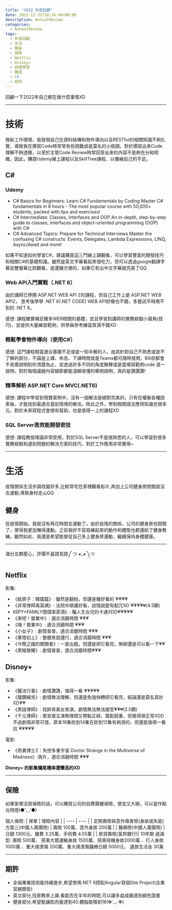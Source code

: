```yaml
---
title: "2022 年度回顧"
date: 2022-12-31T10:34:40+08:00
description: AnnualReview
categories:
  - AnnualReview  
tags:
  - 年度回顧
  - 生活
  - 健身
  - 保險
  - Netflix 
  - Disney+
  - 自我學習
  - 職涯
  - C#
  - 技術
---
```


  回顧一下2022年自己都在做什麼事情XD

---

# **技術**
  
換新工作環境，我發現自己在資料結構和物件導向以及RESTful的相關知識不夠扎實，導致我在撰寫Code時常常有些困難或是莫名的小瓶頸。對於撰寫出來Code理解不夠透徹，以至於主管Code Review時常回答出來的內容不是夠充分和明確。因此，購買Udemy線上課程以及SkillTree課程，以彌補自己的不足。

## **C#** 
### Udemy 
- C# Basics for Beginners: Learn C# Fundamentals by Coding
Master C# fundamentals in 6 hours - The most popular course with 50,000+ students, packed with tips and exercises!
- C# Intermediate: Classes, Interfaces and OOP
An in-depth, step-by-step guide to classes, interfaces and object-oriented programming (OOP) with C#
- C# Advanced Topics: Prepare for Technical Interviews
Master the confusing C# constructs: Events, Delegates, Lambda Expressions, LINQ, Async/Await and more!   

如果不知道如何學習C#，建議購買這三門線上課觀看，可以學習豐富的開發技巧和相關C#的基礎知識。雖然是英文字幕看起來很吃力，但可以透過google翻譯字幕並雙螢幕比對觀看，是還蠻方便的，如果它有出中文字幕就完美了QQ


### Web API入門實戰（.NET 6）
由於講師已停開 ASP.NET WEB API 2的課程，但自己工作上是 ASP.NET WEB API2，
思考後學學 .NET 6(.NET CODE) WEB API好像也不錯，多嘗試平時用不到的 .NET 6。

感想:
課程確實補足蠻多WEB相關的基礎，並且學習到講師的實務經驗小眉角(技巧)，並提供大量練習範例，供學員參考練習真滴不錯XD

### 輕鬆學會物件導向（使用C#）
感想:
這門課程相當適合基礎不足或是一知半解的人，由其針對自己不熟悉或是不了解的部分，不論是上課、休息、下課時間或是Teams都可隨時發問，Bill叔都會不吝嗇說明到你清楚為止，並透過許多不同的角度解釋或是當場寫範例code 逐一說明，對於每個議題內容細節都能淺顯易懂的舉例說明，真的是讚讚讚!

### 精準解析 ASP.NET Core MVC(.NET6)
感想:
課程中學習到現實案例中，沒有一個解法是絕對完美的，只有在權衡各種因素後，才能找到最適合當前情境的解法。除此之外，學到相關語法應用知識也很多元，對於未來寫程式會很有幫助，也是值得一上的課程XD

### SQL Server高效能開發密技
感想:
課程教授理論非常受用，對於SQL Server不是很熟悉的人，可以學習到很多實務經驗和遇到問題的解決方案的技巧，對於工作應用非常實用~

---
# **生活**
疫情關係生活步調改變許多,比較常宅在家裡觀看影片,再加上公司健身房閉館就沒去運動,導致身材走山QQ

## **健身**
從疫情開始，我就沒有再花時間去運動了。由於疫情的關係，公司的健身房也閉館了，使得我更加懶得運動。之前我好不容易練起來的動作和體態也都還給了健身教練。雖然如此，我還是希望能督促自己多上健身房運動，繼續保持身體健康。

---
滿分五顆愛心，評價不喜請見諒༼ つ ◕_◕ ༽つ

## **Netflix**
影集:  
- 《紙房子：韓國篇》: 雖然是翻拍，但還是蠻好看的 💗💗💗💗  
- 《非常律師禹英禑》: 法院中辯護好看，談情說愛有點冗XD 💗💗💗💗💔(4.5顆)    
- 《SPY×FAMILY間諜家家酒》: 騙人生女兒的卡通XDD💗💗💗💗💗   
- 《來吧！營業中》: 適合消磨時間 💗💗💗  
- 《嗨！營業中》: 適合消磨時間 💗💗💗  
- 《小女子》: 劇情普普，適合消磨時間 💗💗💗  
- 《華燈初上》: 整體來說還行，適合消磨時間 💗💗💗 
- 《今際之國的闖關者》: 一直出戲，但還是把它看完，無聊還是可以看一下💗💗
- 《黑暗榮耀》: 劇情普普，適合消磨時間💗💗💗 

## **Disney+**
影集:   
- 《醫法行事》: 劇情讚讚，值得一看 💗💗💗💗💗   
- 《獵鑽緝兇》: 劇情無法理解，但還是免強快轉把它看完，結論還是莫名其妙XD💗💗
- 《黑話律師》: 找帥哥美女來演，劇情無法無法接受💗💗💔(2.5顆)  
- 《千元律師》: 南宮珉主演無理頭又帶點正經，葉配超重，但覺得很正常XDD不過劇情非常可惜，原本16集砍到14集在砍到12集有夠哭的，但還是值得一看拉 💗💗💗💗💗  

電影:
- 《奇異博士2：失控多重宇宙 Doctor Strange in the Multiverse of Madness》:爽片，適合消磨時間 💗💗💗     


**Disney+ 的影集爛尾機率還蠻高的XD**

---
## 保險
如果家裡沒買保險的話，可以購買公司的自費團體保險，便宜又大碗，可以當作點光明燈(●'◡'●)

個人保險:
|  保單   | 理賠內容  | 
|  ----  | ----  | 
| 定期壽險與意外傷害險(身故或失能)  方案三(中國人壽團險) | 壽險 100萬、意外身故 200萬  | 
| 醫療險(中國人壽團險)  | 日額 1300元、雜費 3.25萬、手術費 4.55萬 |
| 房貸壽險(富邦銀行)| 10年期 遞減型: 壽險 500萬、 搭乘大眾運輸身故 1500萬、搭乘飛機身故2000萬 、行人身故 1000萬 、重大燒燙傷 200萬、重大燒燙傷醫療日額 5000元、 遺族生活金 30萬 

---
## 期許
 - 全端專業技術能持續進步,希望使用.NET 6搭配Angular寫個Site Project(企業官網類型)
 - 英文部分,找家教來上課,看能否在半年的時間,可以讓多益成績達到綠色證書
 - 健身部分,希望能讓肌肉量達到40,體脂能降到18(❁´◡`❁)